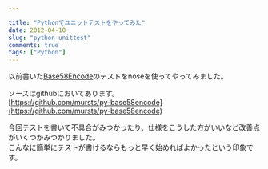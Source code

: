 ```yaml
---

title: "Pythonでユニットテストをやってみた"
date: 2012-04-10
slug: "python-unittest"
comments: true
tags: ["Python"]
---
```

以前書いた[Base58Encode](http://blog.mursts.jp/entry/2012/03/30/151733)のテストをnoseを使ってやってみました。

<!--more-->

ソースはgithubにおいてあります。  
[https://github.com/mursts/py-base58encode](https://github.com/mursts/py-base58encode)

今回テストを書いて不具合がみつかったり、仕様をこうした方がいいなど改善点がいくつかみつかりました。  
こんなに簡単にテストが書けるならもっと早く始めればよかったという印象です。
